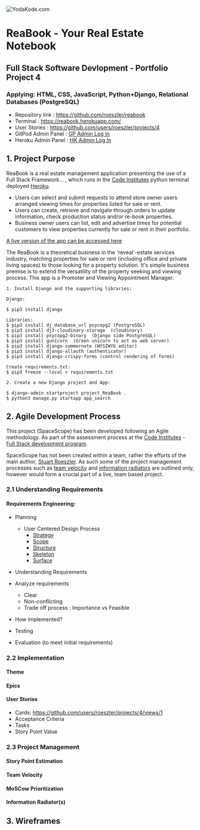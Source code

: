 ![YodaKode.com](https://res.cloudinary.com/rgcommercial/image/upload/v1660283182/static/images/yodaKode-256_wsgzti.png)

# ReaBook - Your Real Estate Notebook 
## Full Stack Software Devlopment - Portfolio Project 4
### Applying: HTML, CSS, JavaScript, Python+Django, Relational Databases (PostgreSQL)

* Repository link : https://github.com/roeszler/reabook
* Terminal : https://reabook.herokuapp.com/
* User Stories : https://github.com/users/roeszler/projects/4
* GitPod Admin Panel : [GP Admin Log In](https://8000-roeszler-reabook-nqaw4dtiyn0.ws-eu62.gitpod.io/admin/login/)
* Heroku Admin Panel : [HK Admin Log In](https://reabook.herokuapp.com/admin/)



## 1. Project Purpose

ReaBook is a real estate management application presenting the use of a Full Stack Framework... , which runs in the [Code Institutes](https://codeinstitute.net/) python terminal deployed [Heroku](https://www.heroku.com/platform).
* Users can select and submit requests to attend store owner users arranged viewing times for properties listed for sale or rent.
* Users can create, retrieve and navigate through orders to update information, check production status and/or re-book properties.
* Business owner users can list, edit and advertise times for potential customers to view properties currently for sale or rent in their portfolio.

[A live version of the app can be accessed here](https://reabook.herokuapp.com/)

The ReaBook is a theoretical business in the 'reveal'-estate services industry, matching properties for sale or rent (including office and private living spaces) to those looking for a property solution. It's simple business premise is to extend the versatility of the property seeking and viewing process. This app is a Promoter and Viewing Appointment Manager.


```
1. Install Django and the supporting libraries:

Django:

$ pip3 install django

Libraries:
$ pip3 install dj_database_url psycopg2 (PostgreSQL)
$ pip3 install dj3-cloudinary-storage  (cloudinary)
$ pip3 install psycopg2-binary  (Django side PostgreSQL)
$ pip3 install gunicorn  (Green unicorn to act as web server)
$ pip3 install django-summernote (WYSIWYG editor)
$ pip3 install django-allauth (authenticator)
$ pip3 install django-crispy-forms (control rendering of forms)

Create requirements.txt:
$ pip3 freeze --local > requirements.txt

2. Create a new Django project and App:

$ django-admin startproject project_ReaBook .
$ python3 manage.py startapp app_search
```

## 2. Agile Development Process

This project (SpaceScope) has been developed following an Agile methodology. As part of the assessment process at the [Code Institutes](https://codeinstitute.net/) - [Full Stack development program](https://codeinstitute.net/se/full-stack-software-development-diploma/). 

SpaceScope has not been created within a team, rather the efforts of the main author, [Stuart Roeszler](https://www.linkedin.com/in/stuartroeszler/). As such some of the project management processes such as [team velocity](#team-velocity) and [information radiators](#information-radiators) are outlined only, however would form a crucial part of a live, team based project.
### 2.1 Understanding Requirements
#### Requirements Engineering:
* Planning
    - User Centered Design Process
        - [Strategy](static/documentation/ucd/1-strategy.md)
        - [Scope](static/documentation/ucd/2-scope.md)
        - [Structure](static/documentation/ucd/3-structure.md)
        - [Skeleton](static/documentation/ucd/4-skeleton.md)
        - [Surface](static/documentation/ucd/5-surface.md)

* Understanding Requirements 
* Analyze requirements 
    - Clear
    - Non-conflicting
    - Trade off process : Importance vs Feasible 
* How implemented?
* Testing
* Evaluation (to meet initial requirements)

### 2.2 Implementation
#### Theme
#### Epics

#### User Stories
- Cards: https://github.com/users/roeszler/projects/4/views/1
- Acceptance Criteria
- Tasks
- Story Point Value

### 2.3 Project Management
#### Story Point Estimation
#### Team Velocity
#### MoSCow Prioritization
#### Information Radiator(s)

## 3. Wireframes



